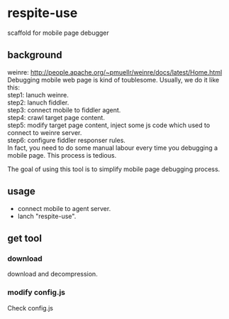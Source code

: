 respite-use
=================================== 
scaffold for mobile page debugger

background
-----------------------------------
weinre: http://people.apache.org/~pmuellr/weinre/docs/latest/Home.html<br>
Debugging mobile web page is kind of toublesome. Usually, we do it like this:<br>
step1: lanuch weinre.<br>
step2: lanuch fiddler.<br>
step3: connect mobile to fiddler agent.<br>
step4: crawl target page content.<br>
step5: modify target page content, inject some js code which used to connect to weinre server.<br>
step6: configure fiddler responser rules.<br>
In fact, you need to do some manual labour every time you debugging a mobile page. This process is tedious.<br>

The goal of using this tool is to simplify mobile page debugging process.

usage
-----------------------------------
* connect mobile to agent server.<br>
* lanch "respite-use".<br>

get tool
-----------------------------------
### download
download and decompression.
### modify config.js
Check config.js
